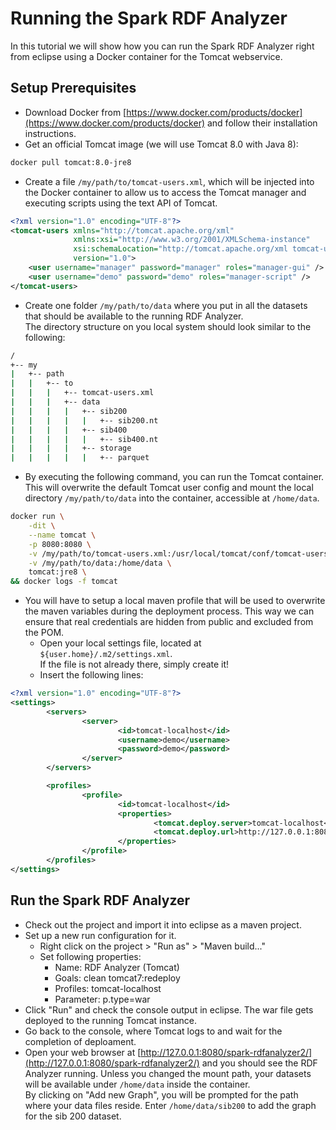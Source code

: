 # Running the Spark RDF Analyzer
In this tutorial we will show how you can run the Spark RDF Analyzer right from eclipse using a Docker container for the Tomcat webservice.

## Setup Prerequisites
- Download Docker from [https://www.docker.com/products/docker](https://www.docker.com/products/docker) and follow their installation instructions.
- Get an official Tomcat image (we will use Tomcat 8.0 with Java 8):

```Dockerfile
docker pull tomcat:8.0-jre8
```

- Create a file `/my/path/to/tomcat-users.xml`, which will be injected into the Docker container to allow us to access the Tomcat manager and executing scripts using the text API of Tomcat.

```XML
<?xml version="1.0" encoding="UTF-8"?>
<tomcat-users xmlns="http://tomcat.apache.org/xml"
              xmlns:xsi="http://www.w3.org/2001/XMLSchema-instance"
              xsi:schemaLocation="http://tomcat.apache.org/xml tomcat-users.xsd"
              version="1.0">
	<user username="manager" password="manager" roles="manager-gui" />
	<user username="demo" password="demo" roles="manager-script" />
</tomcat-users>
```

- Create one folder `/my/path/to/data` where you put in all the datasets that should be available to the running RDF Analyzer.<br>
The directory structure on you local system should look similar to the following:<br>
```bash
/
+-- my
|   +-- path
|   |   +-- to
|   |   |   +-- tomcat-users.xml
|   |   |   +-- data
|   |   |   |   +-- sib200
|   |   |   |   |   +-- sib200.nt
|   |   |   |   +-- sib400
|   |   |   |   |   +-- sib400.nt
|   |   |   |   +-- storage
|   |   |   |   |   +-- parquet
```

- By executing the following command, you can run the Tomcat container.<br>
This will overwrite the default Tomcat user config and mount the local directory `/my/path/to/data` into the container, accessible at `/home/data`.

```bash
docker run \
	-dit \
	--name tomcat \
	-p 8080:8080 \
	-v /my/path/to/tomcat-users.xml:/usr/local/tomcat/conf/tomcat-users.xml \
	-v /my/path/to/data:/home/data \
	tomcat:jre8 \
&& docker logs -f tomcat
```

- You will have to setup a local maven profile that will be used to overwrite the maven variables during the deployment process.
This way we can ensure that real credentials are hidden from public and excluded from the POM.
    - Open your local settings file, located at `${user.home}/.m2/settings.xml`.<br>
    If the file is not already there, simply create it!
    - Insert the following lines:

```XML
<?xml version="1.0" encoding="UTF-8"?>
<settings>
        <servers>
                <server>
                        <id>tomcat-localhost</id>
                        <username>demo</username>
                        <password>demo</password>
                </server>
        </servers>

        <profiles>
                <profile>
                        <id>tomcat-localhost</id>
                        <properties>
                                <tomcat.deploy.server>tomcat-localhost</tomcat.deploy.server>
                                <tomcat.deploy.url>http://127.0.0.1:8080/manager/text</tomcat.deploy.url>
                        </properties>
                </profile>
        </profiles>
</settings>
```


## Run the Spark RDF Analyzer
- Check out the project and import it into eclipse as a maven project.
- Set up a new run configuration for it. 
    - Right click on the project > "Run as" > "Maven build..."
    - Set following properties:
        - Name: RDF Analyzer (Tomcat)
        - Goals: clean tomcat7:redeploy
        - Profiles: tomcat-localhost
        - Parameter: p.type=war
- Click "Run" and check the console output in eclipse. The war file gets deployed to the running Tomcat instance.
- Go back to the console, where Tomcat logs to and wait for the completion of deploament.
- Open your web browser at [http://127.0.0.1:8080/spark-rdfanalyzer2/](http://127.0.0.1:8080/spark-rdfanalyzer2/) and you should see the RDF Analyzer running.
Unless you changed the mount path, your datasets will be available under `/home/data` inside the container.<br>
By clicking on "Add new Graph", you will be prompted for the path where your data files reside. Enter `/home/data/sib200` to add the graph for the sib 200 dataset.
